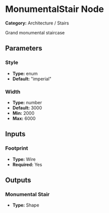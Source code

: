 
# MonumentalStair Node

**Category:** Architecture / Stairs

Grand monumental staircase

## Parameters


### Style
- **Type:** enum
- **Default:** "imperial"





### Width
- **Type:** number
- **Default:** 3000
- **Min:** 2000
- **Max:** 6000



## Inputs


### Footprint
- **Type:** Wire
- **Required:** Yes



## Outputs


### Monumental Stair
- **Type:** Shape




